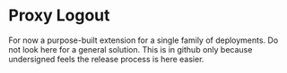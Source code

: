 # Proxy Logout

For now a purpose-built extension for a single family of deployments. Do not look here for a general solution. This is in github only because undersigned feels the release process is here easier.
